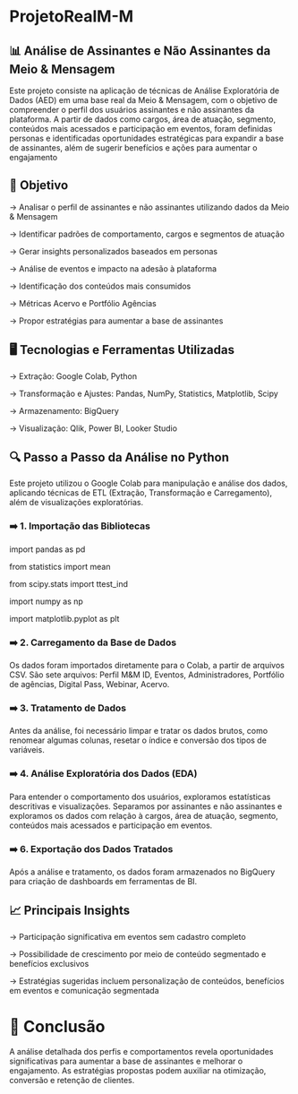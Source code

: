 # ProjetoRealM-M

## 📊 Análise de Assinantes e Não Assinantes da Meio & Mensagem

Este projeto consiste na aplicação de técnicas de Análise Exploratória de Dados (AED) em uma base real da Meio & Mensagem, com o objetivo de compreender o perfil dos usuários assinantes e não assinantes da plataforma. A partir de dados como cargos, área de atuação, segmento, conteúdos mais acessados e participação em eventos, foram definidas personas e identificadas oportunidades estratégicas para expandir a base de assinantes, além de sugerir benefícios e ações para aumentar o engajamento

## 🎯 Objetivo

→ Analisar o perfil de assinantes e não assinantes utilizando dados da Meio & Mensagem

→ Identificar padrões de comportamento, cargos e segmentos de atuação

→ Gerar insights personalizados baseados em personas

→ Análise de eventos e impacto na adesão à plataforma

→ Identificação dos conteúdos mais consumidos

→ Métricas Acervo e Portfólio Agências

→ Propor estratégias para aumentar a base de assinantes

## 🖥️ Tecnologias e Ferramentas Utilizadas

→ Extração: Google Colab, Python

→ Transformação e Ajustes: Pandas, NumPy, Statistics, Matplotlib, Scipy

→ Armazenamento: BigQuery

→ Visualização: Qlik, Power BI, Looker Studio

## 🔍 Passo a Passo da Análise no Python
Este projeto utilizou o Google Colab para manipulação e análise dos dados, aplicando técnicas de ETL (Extração, Transformação e Carregamento), além de visualizações exploratórias.

### ➡️ 1. Importação das Bibliotecas
import pandas as pd

from statistics import mean

from scipy.stats import ttest_ind

import numpy as np

import matplotlib.pyplot as plt

### ➡️ 2. Carregamento da Base de Dados
Os dados foram importados diretamente para o Colab, a partir de arquivos CSV. São sete arquivos: Perfil M&M ID, Eventos, Administradores, Portfólio de agências, Digital Pass, Webinar, Acervo.

### ➡️ 3. Tratamento de Dados
Antes da análise, foi necessário limpar e tratar os dados brutos, como renomear algumas colunas, resetar o índice e conversão dos tipos de variáveis.

### ➡️ 4. Análise Exploratória dos Dados (EDA)
Para entender o comportamento dos usuários, exploramos estatísticas descritivas e visualizações. Separamos por assinantes e não assinantes e exploramos os dados com relação à cargos, área de atuação, segmento, conteúdos mais acessados e participação em eventos.

### ➡️ 6. Exportação dos Dados Tratados
Após a análise e tratamento, os dados foram armazenados no BigQuery para criação de dashboards em ferramentas de BI.

## 📈 Principais Insights

→ Participação significativa em eventos sem cadastro completo

→ Possibilidade de crescimento por meio de conteúdo segmentado e benefícios exclusivos

→ Estratégias sugeridas incluem personalização de conteúdos, benefícios em eventos e comunicação segmentada

# 🚀 Conclusão
A análise detalhada dos perfis e comportamentos revela oportunidades significativas para aumentar a base de assinantes e melhorar o engajamento. As estratégias propostas podem auxiliar na otimização, conversão e retenção de clientes.



